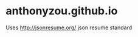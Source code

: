 anthonyzou.github.io
====================
Uses http://jsonresume.org/ json resume standard
<link media='all' href='{{ site.baseurl }}/lumen/bootstrap.min.css' rel="stylesheet" />